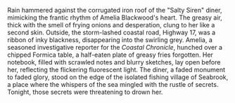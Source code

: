 Rain hammered against the corrugated iron roof of the "Salty Siren" diner, mimicking the frantic rhythm of Amelia Blackwood's heart.  The greasy air, thick with the smell of frying onions and desperation, clung to her like a second skin.  Outside, the storm-lashed coastal road, Highway 17, was a ribbon of inky blackness, disappearing into the swirling grey.  Amelia, a seasoned investigative reporter for the *Coastal Chronicle*, hunched over a chipped Formica table, a half-eaten plate of greasy fries forgotten.  Her notebook, filled with scrawled notes and blurry sketches, lay open before her, reflecting the flickering fluorescent light.  The diner, a faded monument to faded glory, stood on the edge of the isolated fishing village of Seabrook, a place where the whispers of the sea mingled with the rustle of secrets.  Tonight, those secrets were threatening to drown her.

